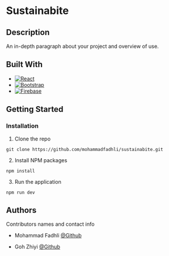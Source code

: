 # Sustainabite

## Description

An in-depth paragraph about your project and overview of use.

## Built With

* [![React][React.js]][React-url]
* [![Bootstrap][Bootstrap.com]][Bootstrap-url]
* [![Firebase][Firebase]][Firebase-url]

## Getting Started

### Installation

1. Clone the repo
```
git clone https://github.com/mohammadfadhli/sustainabite.git
```
2. Install NPM packages
```
npm install
```
3. Run the application
```
npm run dev
```
## Authors

Contributors names and contact info

* Mohammad Fadhli 
[@Github](https://github.com/mohammadfadhli)

* Goh Zhiyi
[@Github](https://github.com/zzz-zhiyi)

<!-- MARKDOWN LINKS & IMAGES -->
<!-- https://www.markdownguide.org/basic-syntax/#reference-style-links -->
[React.js]: https://img.shields.io/badge/React-20232A?style=for-the-badge&logo=react&logoColor=61DAFB
[React-url]: https://reactjs.org/
[Bootstrap.com]: https://img.shields.io/badge/Bootstrap-563D7C?style=for-the-badge&logo=bootstrap&logoColor=white
[Bootstrap-url]: https://getbootstrap.com
[Firebase]: https://img.shields.io/badge/Firebase-039BE5?style=for-the-badge&logo=Firebase&logoColor=white
[Firebase-url]: https://firebase.google.com/